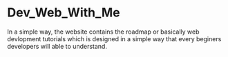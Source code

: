 # Dev_Web_With_Me
In a simple way, the website contains the roadmap or basically web devlopment tutorials which is designed in a simple way that every beginers developers will able to understand. <br>
